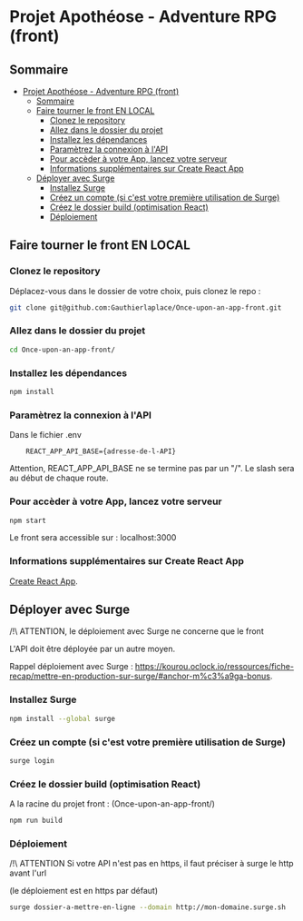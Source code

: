 # Projet Apothéose - Adventure RPG (front)

## Sommaire

- [Projet Apothéose - Adventure RPG (front)](#projet-apothéose---adventure-rpg-front)
  - [Sommaire](#sommaire)
  - [Faire tourner le front EN LOCAL](#faire-tourner-le-front-en-local)
    - [Clonez le repository](#clonez-le-repository)
    - [Allez dans le dossier du projet](#allez-dans-le-dossier-du-projet)
    - [Installez les dépendances](#installez-les-dépendances)
    - [Paramètrez la connexion à l'API](#paramètrez-la-connexion-à-lapi)
    - [Pour accèder à votre App, lancez votre serveur](#pour-accèder-à-votre-app-lancez-votre-serveur)
    - [Informations supplémentaires sur Create React App](#informations-supplémentaires-sur-create-react-app)
  - [Déployer avec Surge](#déployer-avec-surge)
    - [Installez Surge](#installez-surge)
    - [Créez un compte (si c'est votre première utilisation de Surge)](#créez-un-compte-si-cest-votre-première-utilisation-de-surge)
    - [Créez le dossier build (optimisation React)](#créez-le-dossier-build-optimisation-react)
    - [Déploiement](#déploiement)

## Faire tourner le front EN LOCAL

### Clonez le repository

Déplacez-vous dans le dossier de votre choix, puis clonez le repo :

```bash
git clone git@github.com:Gauthierlaplace/Once-upon-an-app-front.git
```

### Allez dans le dossier du projet

```bash
cd Once-upon-an-app-front/
```

### Installez les dépendances  

```bash
npm install
```

### Paramètrez la connexion à l'API

Dans le fichier .env

```env
    REACT_APP_API_BASE={adresse-de-l-API}
```

Attention, REACT_APP_API_BASE ne se termine pas par un "/".
Le slash sera au début de chaque route.

### Pour accèder à votre App, lancez votre serveur

```bash
npm start
```

Le front sera accessible sur : localhost:3000

### Informations supplémentaires sur Create React App

[Create React App](https://github.com/facebook/create-react-app).

## Déployer avec Surge

/!\ ATTENTION, le déploiement avec Surge ne concerne que le front

L'API doit être déployée par un autre moyen.

Rappel déploiement avec Surge : <https://kourou.oclock.io/ressources/fiche-recap/mettre-en-production-sur-surge/#anchor-m%c3%a9ga-bonus>.

### Installez Surge

```bash
npm install --global surge
```

### Créez un compte (si c'est votre première utilisation de Surge)

```bash
surge login
```

### Créez le dossier build (optimisation React)

A la racine du projet front : (Once-upon-an-app-front/)

```bash
npm run build
```

### Déploiement

/!\ ATTENTION Si votre API n'est pas en https, il faut préciser à surge le http avant l'url 

(le déploiement est en https par défaut)

```bash
surge dossier-a-mettre-en-ligne --domain http://mon-domaine.surge.sh
```
